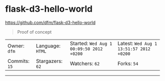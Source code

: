 # flask-d3-hello-world

https://github.com/dfm/flask-d3-hello-world
<blockquote>
Proof of concept
</blockquote>

<table>
<tr><td>Owner: <code>dfm</code></td>
    <td>Language: <code>HTML</code></td>
    <td>Started: <code>Wed Aug 1 00:09:50 2012 +0200</code></td>
    <td>Latest: <code>Wed Aug 1 13:51:57 2012 +0200</code></td></tr>
<tr><td>Commits: <code>15</code></td>
    <td>Stargazers: <code>62</code></td>
    <td>Watchers: <code>62</code></td>
    <td>Forks: <code>54</code></td></tr>
</table>

---

